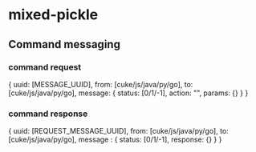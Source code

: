 # mixed-pickle

## Command messaging
### command request
{ 
  uuid: [MESSAGE_UUID], 
  from: [cuke/js/java/py/go],
  to: [cuke/js/java/py/go],
  message: {
    status: [0/1/-1],
    action: "",
    params: {}
  }
}

### command response
{
  uuid: [REQUEST_MESSAGE_UUID],
  from: [cuke/js/java/py/go],
  to: [cuke/js/java/py/go],
  message : {
    status: [0/1/-1],
    response: {}
  }
}
